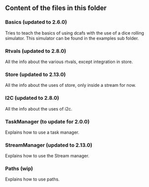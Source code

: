 ## Content of the files in this folder

### Basics (updated to 2.6.0)
Tries to teach the basics of using dcafs with the use of a dice rolling simulator.
This simulator can be found in the examples sub folder.

### Rtvals (updated to 2.8.0)

All the info about the various rtvals, except integration in store.

### Store (updated to 2.13.0)

All the info about the uses of store, only inside a stream for now.

### I2C (updated to 2.8.0)

All the info about the uses of i2c.

### TaskManager (to update for 2.0.0)

Explains how to use a task manager.

### StreamManager (updated to 2.13.0)

Explains how to use the Stream manager.

### Paths (wip)

Explains how to use paths.